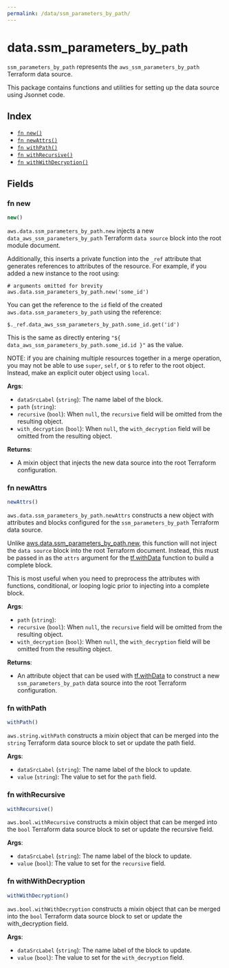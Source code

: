 ```yaml
---
permalink: /data/ssm_parameters_by_path/
---
```


# data.ssm_parameters_by_path

`ssm_parameters_by_path` represents the `aws_ssm_parameters_by_path` Terraform data source.



This package contains functions and utilities for setting up the data source using Jsonnet code.


## Index

* [`fn new()`](#fn-new)
* [`fn newAttrs()`](#fn-newattrs)
* [`fn withPath()`](#fn-withpath)
* [`fn withRecursive()`](#fn-withrecursive)
* [`fn withWithDecryption()`](#fn-withwithdecryption)

## Fields

### fn new

```ts
new()
```


`aws.data.ssm_parameters_by_path.new` injects a new `data_aws_ssm_parameters_by_path` Terraform `data source`
block into the root module document.

Additionally, this inserts a private function into the `_ref` attribute that generates references to attributes of the
resource. For example, if you added a new instance to the root using:

    # arguments omitted for brevity
    aws.data.ssm_parameters_by_path.new('some_id')

You can get the reference to the `id` field of the created `aws.data.ssm_parameters_by_path` using the reference:

    $._ref.data_aws_ssm_parameters_by_path.some_id.get('id')

This is the same as directly entering `"${ data_aws_ssm_parameters_by_path.some_id.id }"` as the value.

NOTE: if you are chaining multiple resources together in a merge operation, you may not be able to use `super`, `self`,
or `$` to refer to the root object. Instead, make an explicit outer object using `local`.

**Args**:
  - `dataSrcLabel` (`string`): The name label of the block.
  - `path` (`string`): 
  - `recursive` (`bool`):  When `null`, the `recursive` field will be omitted from the resulting object.
  - `with_decryption` (`bool`):  When `null`, the `with_decryption` field will be omitted from the resulting object.

**Returns**:
- A mixin object that injects the new data source into the root Terraform configuration.


### fn newAttrs

```ts
newAttrs()
```


`aws.data.ssm_parameters_by_path.newAttrs` constructs a new object with attributes and blocks configured for the `ssm_parameters_by_path`
Terraform data source.

Unlike [aws.data.ssm_parameters_by_path.new](#fn-new), this function will not inject the `data source`
block into the root Terraform document. Instead, this must be passed in as the `attrs` argument for the
[tf.withData](https://github.com/tf-libsonnet/core/tree/main/docs#fn-withdata) function to build a complete block.

This is most useful when you need to preprocess the attributes with functions, conditional, or looping logic prior to
injecting into a complete block.

**Args**:
  - `path` (`string`): 
  - `recursive` (`bool`):  When `null`, the `recursive` field will be omitted from the resulting object.
  - `with_decryption` (`bool`):  When `null`, the `with_decryption` field will be omitted from the resulting object.

**Returns**:
  - An attribute object that can be used with [tf.withData](https://github.com/tf-libsonnet/core/tree/main/docs#fn-withdata) to construct a new `ssm_parameters_by_path` data source into the root Terraform configuration.


### fn withPath

```ts
withPath()
```

`aws.string.withPath` constructs a mixin object that can be merged into the `string`
Terraform data source block to set or update the path field.



**Args**:
  - `dataSrcLabel` (`string`): The name label of the block to update.
  - `value` (`string`): The value to set for the `path` field.


### fn withRecursive

```ts
withRecursive()
```

`aws.bool.withRecursive` constructs a mixin object that can be merged into the `bool`
Terraform data source block to set or update the recursive field.



**Args**:
  - `dataSrcLabel` (`string`): The name label of the block to update.
  - `value` (`bool`): The value to set for the `recursive` field.


### fn withWithDecryption

```ts
withWithDecryption()
```

`aws.bool.withWithDecryption` constructs a mixin object that can be merged into the `bool`
Terraform data source block to set or update the with_decryption field.



**Args**:
  - `dataSrcLabel` (`string`): The name label of the block to update.
  - `value` (`bool`): The value to set for the `with_decryption` field.
